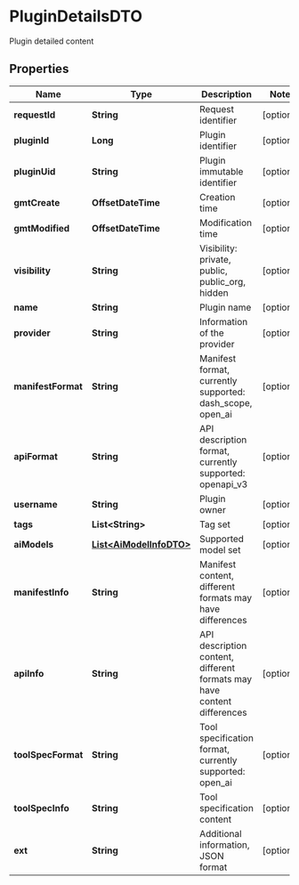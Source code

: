 

# PluginDetailsDTO

Plugin detailed content

## Properties

| Name | Type | Description | Notes |
|------------ | ------------- | ------------- | -------------|
|**requestId** | **String** | Request identifier |  [optional] |
|**pluginId** | **Long** | Plugin identifier |  [optional] |
|**pluginUid** | **String** | Plugin immutable identifier |  [optional] |
|**gmtCreate** | **OffsetDateTime** | Creation time |  [optional] |
|**gmtModified** | **OffsetDateTime** | Modification time |  [optional] |
|**visibility** | **String** | Visibility: private, public, public_org, hidden |  [optional] |
|**name** | **String** | Plugin name |  [optional] |
|**provider** | **String** | Information of the provider |  [optional] |
|**manifestFormat** | **String** | Manifest format, currently supported: dash_scope, open_ai |  [optional] |
|**apiFormat** | **String** | API description format, currently supported: openapi_v3 |  [optional] |
|**username** | **String** | Plugin owner |  [optional] |
|**tags** | **List&lt;String&gt;** | Tag set |  [optional] |
|**aiModels** | [**List&lt;AiModelInfoDTO&gt;**](AiModelInfoDTO.md) | Supported model set |  [optional] |
|**manifestInfo** | **String** | Manifest content, different formats may have differences |  [optional] |
|**apiInfo** | **String** | API description content, different formats may have content differences |  [optional] |
|**toolSpecFormat** | **String** | Tool specification format, currently supported: open_ai |  [optional] |
|**toolSpecInfo** | **String** | Tool specification content |  [optional] |
|**ext** | **String** | Additional information, JSON format |  [optional] |



